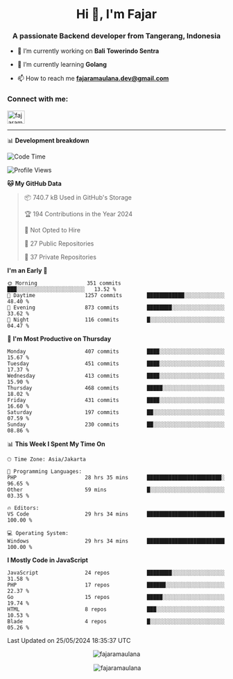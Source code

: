 <h1 align="center">Hi 👋, I'm Fajar</h1>
<h3 align="center">A passionate Backend developer from Tangerang, Indonesia</h3>

<!-- <p align="left"> <img src="https://komarev.com/ghpvc/?username=fajaramaulana&label=Profile%20views&color=0e75b6&style=flat" alt="fajaramaulana" /> </p> -->

- 🔭 I’m currently working on **Bali Towerindo Sentra**

- 🌱 I’m currently learning **Golang**

- 📫 How to reach me **fajaramaulana.dev@gmail.com**

<h3 align="left">Connect with me:</h3>
<p align="left">
<a href="https://linkedin.com/in/fajar-agus-maulana-73533a180/" target="blank"><img align="center" src="https://raw.githubusercontent.com/rahuldkjain/github-profile-readme-generator/master/src/images/icons/Social/linked-in-alt.svg" alt="fajaramaulana" height="30" width="40" /></a>
</p>

-------

📊 **Development breakdown**
<!--START_SECTION:waka-->
![Code Time](http://img.shields.io/badge/Code%20Time-1%2C941%20hrs%2045%20mins-blue)

![Profile Views](http://img.shields.io/badge/Profile%20Views-9-blue)

**🐱 My GitHub Data** 

> 📦 740.7 kB Used in GitHub's Storage 
 > 
> 🏆 194 Contributions in the Year 2024
 > 
> 🚫 Not Opted to Hire
 > 
> 📜 27 Public Repositories 
 > 
> 🔑 37 Private Repositories 
 > 
**I'm an Early 🐤** 

```text
🌞 Morning                351 commits         ███░░░░░░░░░░░░░░░░░░░░░░   13.52 % 
🌆 Daytime                1257 commits        ████████████░░░░░░░░░░░░░   48.40 % 
🌃 Evening                873 commits         ████████░░░░░░░░░░░░░░░░░   33.62 % 
🌙 Night                  116 commits         █░░░░░░░░░░░░░░░░░░░░░░░░   04.47 % 
```
📅 **I'm Most Productive on Thursday** 

```text
Monday                   407 commits         ████░░░░░░░░░░░░░░░░░░░░░   15.67 % 
Tuesday                  451 commits         ████░░░░░░░░░░░░░░░░░░░░░   17.37 % 
Wednesday                413 commits         ████░░░░░░░░░░░░░░░░░░░░░   15.90 % 
Thursday                 468 commits         █████░░░░░░░░░░░░░░░░░░░░   18.02 % 
Friday                   431 commits         ████░░░░░░░░░░░░░░░░░░░░░   16.60 % 
Saturday                 197 commits         ██░░░░░░░░░░░░░░░░░░░░░░░   07.59 % 
Sunday                   230 commits         ██░░░░░░░░░░░░░░░░░░░░░░░   08.86 % 
```


📊 **This Week I Spent My Time On** 

```text
🕑︎ Time Zone: Asia/Jakarta

💬 Programming Languages: 
PHP                      28 hrs 35 mins      ████████████████████████░   96.65 % 
Other                    59 mins             █░░░░░░░░░░░░░░░░░░░░░░░░   03.35 % 

🔥 Editors: 
VS Code                  29 hrs 34 mins      █████████████████████████   100.00 % 

💻 Operating System: 
Windows                  29 hrs 34 mins      █████████████████████████   100.00 % 
```

**I Mostly Code in JavaScript** 

```text
JavaScript               24 repos            ████████░░░░░░░░░░░░░░░░░   31.58 % 
PHP                      17 repos            ██████░░░░░░░░░░░░░░░░░░░   22.37 % 
Go                       15 repos            █████░░░░░░░░░░░░░░░░░░░░   19.74 % 
HTML                     8 repos             ███░░░░░░░░░░░░░░░░░░░░░░   10.53 % 
Blade                    4 repos             █░░░░░░░░░░░░░░░░░░░░░░░░   05.26 % 
```




 Last Updated on 25/05/2024 18:35:37 UTC
<!--END_SECTION:waka-->
<p align="center"><img align="center" src="https://github-readme-stats.vercel.app/api/top-langs?username=fajaramaulana&show_icons=true&locale=en&layout=compact" alt="fajaramaulana" /></p>

<p align="center">&nbsp;<img align="center" src="https://github-readme-stats.vercel.app/api?username=fajaramaulana&show_icons=true&locale=en" alt="fajaramaulana" /></p>

